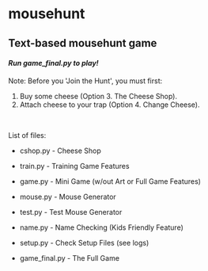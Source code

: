 # mousehunt
## **Text-based mousehunt game**

#### *Run game_final.py to play!*

Note: Before you 'Join the Hunt', you must first:
1. Buy some cheese (Option 3. The Cheese Shop).
2. Attach cheese to your trap (Option 4. Change Cheese).

<br>

List of files:

* cshop.py - Cheese Shop

* train.py - Training Game Features

* game.py - Mini Game (w/out Art or Full Game Features)

* mouse.py - Mouse Generator

* test.py - Test Mouse Generator

* name.py - Name Checking (Kids Friendly Feature)

* setup.py - Check Setup Files (see logs)

* game_final.py - The Full Game
